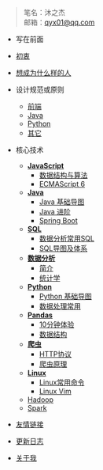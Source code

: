 <!-- docs/_sidebar.md -->
 > 笔名：沐之杰  
 邮箱：qyx01@qq.com    
 
-  写在前面
  - [初衷](zh-cn/foreword/original_intention.md)
  - [想成为什么样的人](zh-cn/foreword/encourage_oneself.md)

- 设计规范或原则
  - [前端](zh-cn/norm-principle/_designPrinciplesFront.md)
  - [Java](zh-cn/norm-principle/_designPrinciplesJava.md)
  - [Python](zh-cn/norm-principle/_designPrinciplesPython.md)
  - [其它](zh-cn/norm-principle/others.md)
- 核心技术
  - [**JavaScript**](zh-cn/JavaScript/aboutJavaScript.md)
    - [数据结构与算法](zh-cn/JavaScript/dataStructuresAndAlgorithms.md)
    - [ECMAScript 6](zh-cn/JavaScript/guidanceECMAScript6.md)
  - [**Java**](zh-cn/java/aboutJava.md)
    - [Java 基础导图](zh-cn/java/_javaMindMap.md)
    - [Java 进阶](zh-cn/java/javaAdvanced.md)
    - [Spring Boot](zh-cn/springBoot/aboutSpringBoot.md)
  - [**SQL**](zh-cn/sql/aboutSql.md)
    - [数据分析常用SQL](zh-cn/sql/dataProcessingSql.md)
    - [SQL导图及体系](zh-cn/sql/_sql_mind_map.md)
  - [**数据分析**](zh-cn/dataAnalysis/aboutDataAnalysis.md)
    - [简介](zh-cn/dataAnalysis/知识体系.md)
    - [统计学](zh-cn/dataAnalysis/FundamentsalsOfstatistic.md)
  - [**Python**](zh-cn/python/aboutPython.md)
    - [Python 基础导图](zh-cn/python/pythonSystem.md)
    - [数据处理常用](zh-cn/python/dataProcessingPandas.md)
  - [**Pandas**](zh-cn/python/pandas.md)
    - [10分钟体验](zh-cn/python/pandas10minutes.md)
    - [数据结构](zh-cn/python/pandasDataStructure.md)
  - [**爬虫**](zh-cn/tech-reptile/aboutReptile.md)
    - [HTTP协议](zh-cn/tech-reptile/Http.md)
    - [爬虫原理](zh-cn/tech-reptile/crawlerRrinciple.md)
  - [**Linux**](zh-cn/linux/aboutLinux.md)
    - [Linux常用命令](zh-cn/linux/LinuxCommonCommands.md)
    - [Linux Vim](zh-cn/linux/vim.md)
  - [Hadoop](zh-cn/Exception/_comingSoon.md)
  - [Spark](zh-cn/Exception/_comingSoon.md)
- [友情链接](zh-cn/friendLink.md)
- [更新日志](zh-cn/changelog.md)
- [关于我](zh-cn/aboutMe.md)
